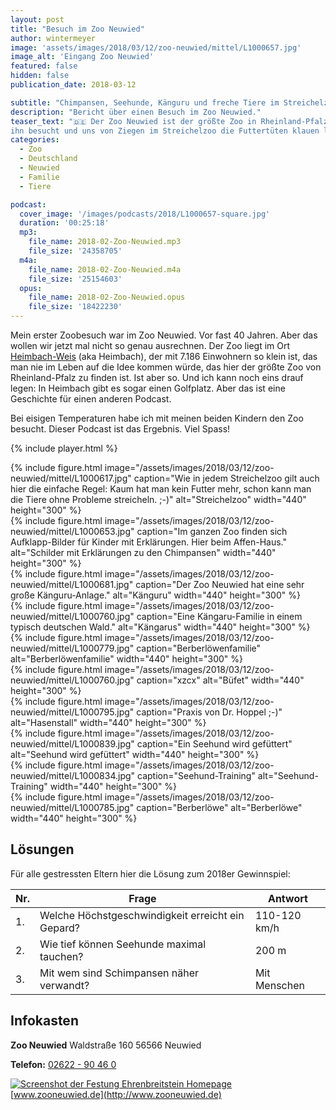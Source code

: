 ```yaml
---
layout: post
title: "Besuch im Zoo Neuwied"
author: wintermeyer
image: 'assets/images/2018/03/12/zoo-neuwied/mittel/L1000657.jpg'
image_alt: 'Eingang Zoo Neuwied'
featured: false
hidden: false
publication_date: 2018-03-12

subtitle: "Chimpansen, Seehunde, Känguru und freche Tiere im Streichelzoo"
description: "Bericht über einen Besuch im Zoo Neuwied."
teaser_text: "🇩🇪 Der Zoo Neuwied ist der größte Zoo in Rheinland-Pfalz. Wir haben
ihn besucht und uns von Ziegen im Streichelzoo die Futtertüten klauen lassen."
categories: 
  - Zoo
  - Deutschland
  - Neuwied
  - Familie
  - Tiere

podcast:
  cover_image: '/images/podcasts/2018/L1000657-square.jpg'
  duration: '00:25:18'
  mp3:
    file_name: 2018-02-Zoo-Neuwied.mp3
    file_size: '24358705'
  m4a:
    file_name: 2018-02-Zoo-Neuwied.m4a
    file_size: '25154603'
  opus:
    file_name: 2018-02-Zoo-Neuwied.opus
    file_size: '18422230'
---
```


Mein erster Zoobesuch war im Zoo Neuwied. Vor fast 40 Jahren. Aber das wollen wir jetzt mal nicht so genau ausrechnen. Der Zoo liegt im Ort [Heimbach-Weis](https://de.wikipedia.org/wiki/Heimbach-Weis) (aka Heimbach), der mit 7.186 Einwohnern so klein ist, das man nie im Leben auf die Idee kommen würde, das hier der größte Zoo von Rheinland-Pfalz zu finden ist. Ist aber so. Und ich kann noch eins drauf legen: In Heimbach gibt es sogar einen Golfplatz. Aber das ist eine Geschichte für einen anderen Podcast.

Bei eisigen Temperaturen habe ich mit meinen beiden Kindern den Zoo besucht. Dieser Podcast ist das Ergebnis. Viel Spass!

{% include player.html %}

<div class="row">
	<div class="col-sm-6">
		{% include figure.html image="/assets/images/2018/03/12/zoo-neuwied/mittel/L1000617.jpg" caption="Wie in jedem Streichelzoo gilt auch hier die einfache Regel: Kaum hat man kein Futter mehr, schon kann man die Tiere ohne Probleme streicheln. ;-)" alt="Streichelzoo" width="440" height="300" %}
	</div>
	<div class="col-sm-6">
		{% include figure.html image="/assets/images/2018/03/12/zoo-neuwied/mittel/L1000653.jpg" caption="Im ganzen Zoo finden sich Aufklapp-Bilder für Kinder mit Erklärungen. Hier beim Affen-Haus." alt="Schilder mit Erklärungen zu den Chimpansen" width="440" height="300" %}
	</div>
</div>
<div class="row">
	<div class="col-sm-6">
		{% include figure.html image="/assets/images/2018/03/12/zoo-neuwied/mittel/L1000681.jpg" caption="Der Zoo Neuwied hat eine sehr große Känguru-Anlage." alt="Känguru" width="440" height="300" %}
	</div>
	<div class="col-sm-6">
		{% include figure.html image="/assets/images/2018/03/12/zoo-neuwied/mittel/L1000760.jpg" caption="Eine Kängaru-Familie in einem typisch deutschen Wald." alt="Kängarus" width="440" height="300" %}
	</div>
</div>
<div class="row">
	<div class="col-sm-6">
		{% include figure.html image="/assets/images/2018/03/12/zoo-neuwied/mittel/L1000779.jpg" caption="Berberlöwenfamilie" alt="Berberlöwenfamilie" width="440" height="300" %}
	</div>
	<div class="col-sm-6">
		{% include figure.html image="/assets/images/2018/03/12/zoo-neuwied/mittel/L1000760.jpg" caption="xzcx" alt="Büfet" width="440" height="300" %}
	</div>
</div>
<div class="row">
	<div class="col-sm-6">
		{% include figure.html image="/assets/images/2018/03/12/zoo-neuwied/mittel/L1000795.jpg" caption="Praxis von Dr. Hoppel ;-)" alt="Hasenstall" width="440" height="300" %}
	</div>
	<div class="col-sm-6">
		{% include figure.html image="/assets/images/2018/03/12/zoo-neuwied/mittel/L1000839.jpg" caption="Ein Seehund wird gefüttert" alt="Seehund wird gefüttert" width="440" height="300" %}
</div>
</div>
<div class="row">
	<div class="col-sm-6">
		{% include figure.html image="/assets/images/2018/03/12/zoo-neuwied/mittel/L1000834.jpg" caption="Seehund-Training" alt="Seehund-Training" width="440" height="300" %}
	</div>
	<div class="col-sm-6">
		{% include figure.html image="/assets/images/2018/03/12/zoo-neuwied/mittel/L1000785.jpg" caption="Berberlöwe" alt="Berberlöwe" width="440" height="300" %}
	</div>
</div>

## Lösungen

Für alle gestressten Eltern hier die Lösung zum 2018er Gewinnspiel:


|Nr.|Frage|Antwort|
|--- |--- |--- |
|1.|Welche Höchstgeschwindigkeit erreicht ein Gepard?|110-120 km/h|
|2.|Wie tief können Seehunde maximal tauchen?|200 m|
|3.|Mit wem sind Schimpansen näher verwandt?|Mit Menschen|


## Infokasten

**Zoo Neuwied**
Waldstraße 160
56566 Neuwied

**Telefon:** [02622 - 90 46 0](tel:+49262290460)

[![Screenshot der Festung Ehrenbreitstein Homepage](/assets/images/2018/03/12/zoo-neuwied/screenshot-zooneuwied-homepage.png)](http://www.zooneuwied.de) [www.zooneuwied.de](http://www.zooneuwied.de)
